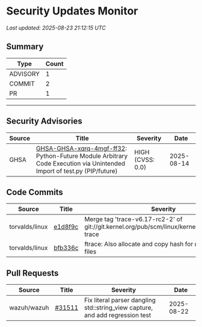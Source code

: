 # Security Updates Monitor

*Last updated: 2025-08-23 21:12:15 UTC*

## Summary
| Type | Count |
|------|-------|
| ADVISORY | 1 |
| COMMIT | 2 |
| PR | 1 |

---

## Security Advisories

| Source | Title | Severity | Date |
|--------|-------|----------|------|
| GHSA | [GHSA-GHSA-xqrq-4mgf-ff32](https://github.com/advisories/GHSA-xqrq-4mgf-ff32): Python-Future Module Arbitrary Code Execution via Unintended Import of test.py (PIP/future) | HIGH (CVSS: 0.0) | 2025-08-14 |

## Code Commits

| Source | Title | Severity | Date |
|--------|-------|----------|------|
| torvalds/linux | [e1d8f9c](https://github.com/torvalds/linux/commit/e1d8f9ccb24ecd969fb1062886b20200acc60009) | Merge tag 'trace-v6.17-rc2-2' of git://git.kernel.org/pub/scm/linux/kernel/git/trace/linux-trace | 2025-08-23 |
| torvalds/linux | [bfb336c](https://github.com/torvalds/linux/commit/bfb336cf97df7b37b2b2edec0f69773e06d11955) | ftrace: Also allocate and copy hash for reading of filter files | 2025-08-22 |

## Pull Requests

| Source | Title | Severity | Date |
|--------|-------|----------|------|
| wazuh/wazuh | [#31511](https://github.com/wazuh/wazuh/pull/31511) | Fix literal parser dangling std::string_view capture, and add regression test | 2025-08-22 |

